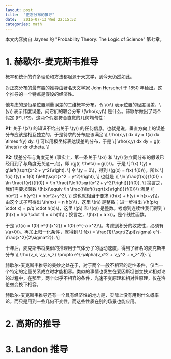 ```yaml
---
layout: post
title:  "正态分布的推导"
date:   2016-07-13 Wed 22:15:52
categories: math
---
```


本文内容摘自 Jaynes 的 "Probability Theory: The Logic of Science" 第七章。

# 1. 赫歇尔-麦克斯韦推导

概率和统计的许多理论和方法都起源于天文学，到今天仍然如此。

对正态分布的最有趣的推导由著名天文学家 John Herschel 于 1850 年给出。这个推导的一个特点是假设的经济性。

<p>
他考虑的是恒星位置测量误差的二维概率分布。令 \(x\) 表示位置的经度误差，\(y\) 表示纬度误差，问它们的联合分布 \(\rho(x,y)\) 是什么。赫歇尔做出了两个假定 (P1, P2)，这两个假定符合直觉的几何均匀性：
</p>

<p>
<b>P1:</b> 关于 \(x\) 的知识不给出关于 \(y\) 的任何信息。也就是说，垂直方向上的误差分布应该是相互独立的，于是待求的分布应该满足
\[
  \rho(x,y) dx dy = f(x) dx \times f(y) dy.
\]
可以用极坐标表达误差的分布，于是
\[
  \rho(x,y) dx dy = g(r, \theta) r dr d\theta.
\]
</p>

<p>
<b>P2:</b> 误差分布与角度无关 (事实上，第一条关于 \(x\) 和 \(y\) 独立同分布的假设已经用到了与角度无关这一点)，即 \(g(r, \theta) = g(r)\)。于是
\[
  f(x) f(y) = g\left(\sqrt{x^2 + y^2}\right).
\]
令 \(y = 0\)，得到 \(g(x) = f(x) f(0)\)，所以
\[
  f(x) f(y) = f(0) f\left(\sqrt{x^2 + y^2}\right),
\]
也就是
\[
  \ln \frac{f(x)}{f(0)} + \ln \frac{f(y)}{f(0)} = \ln \frac{f\left(\sqrt{x^2 + y^2}\right)}{f(0)}.
\]
换言之，我们需要求函数 \(h(x)\equiv \ln \frac{f\left(\sqrt{x}\right)}{f(0)}\) 满足
\[
  h(x^2) + h(y^2) = h(x^2+y^2),
\]
这也就相当于要求 \(h(x) + h(y) = h(x+y)\)。由这个式子可得出 \(h(nx) = n h(x)\)，这里 \(n\) 是整数；进一步得出 \(h(p/q \cdot x) = p/q \cdot h(x)\)，这里 \(p\) 和 \(q\) 是整数。考虑到连续性我们得到 \(h(x) = h(x \cdot 1) = x h(1)\)；换言之，\(h(x) = a x\)，是个线性函数。
</p>

<p>
于是 \(f(x) = f(0) e^{h(x^2)} = f(0) e^{-a x^2}\)。考虑到积分的收敛性，必须有 \(a>0\)。再加上归一化条件，就得到
\[
  f(x) = \frac{1}{\sqrt{2\pi}\sigma} e^{-\frac{x^2}{2\sigma^2}}.
\]
</p>

<p>
十年后，麦克斯韦将类似的推理用于气体分子的运动速度，得到了著名的麦克斯韦分布
\[
  \rho(v_x, v_y, v_z) \propto e^{-\alpha(v_x^2 + v_y^2 + v_z^2)}.
\]
</p>

<p>
  赫歇尔-麦克斯韦推导的美妙之处在于，对于两个一般不相容的定性条件，仅当一个特定的定量关系成立时才能相容。类似的事情也发生在爱因斯坦创立狭义相对论的过程中，在那里，两个似乎不相容的条件，光速不变原理和相对性原理，仅在洛伦兹变换下相容。
</p>

<p>
赫歇尔-麦克斯韦推导还有一个具有经济性的地方是，实际上没有用到什么概率论，而只是用到一些几何不变性，而这些性质在别的场景也能应用。
</p>

# 2. 高斯的推导

# 3. Landon 推导
